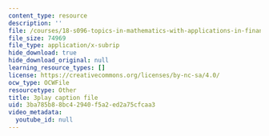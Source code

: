 ```yaml
---
content_type: resource
description: ''
file: /courses/18-s096-topics-in-mathematics-with-applications-in-finance-fall-2013/3ba785b88bc42940f5a2ed2a75cfcaa3_PPl-7_RL0Ko.srt
file_size: 74969
file_type: application/x-subrip
hide_download: true
hide_download_original: null
learning_resource_types: []
license: https://creativecommons.org/licenses/by-nc-sa/4.0/
ocw_type: OCWFile
resourcetype: Other
title: 3play caption file
uid: 3ba785b8-8bc4-2940-f5a2-ed2a75cfcaa3
video_metadata:
  youtube_id: null
---
```

